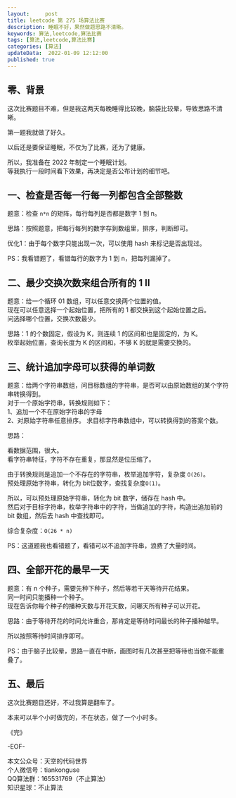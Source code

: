 ```yaml
---   
layout:     post  
title: leetcode 第 275 场算法比赛  
description: 睡眠不好，果然做题思路不清晰。       
keywords: 算法,leetcode,算法比赛  
tags: [算法,leetcode,算法比赛]    
categories: [算法]  
updateData:  2022-01-09 12:12:00  
published: true  
---  
```



## 零、背景  

这次比赛题目不难，但是我这两天每晚睡得比较晚，脑袋比较晕，导致思路不清晰。  


第一题我就做了好久。  


以后还是要保证睡眠，不仅为了比赛，还为了健康。  


所以，我准备在 2022 年制定一个睡眠计划。  
等我执行一段时间看下效果，再决定是否公布计划的细节吧。  

## 一、检查是否每一行每一列都包含全部整数  


题意：检查 `n*n` 的矩阵，每行每列是否都是数字 1 到 n。  


思路：按照题意，把每行每列的数字存到数组里，排序，判断即可。  


优化1：由于每个数字只能出现一次，可以使用 hash 来标记是否出现过。  


PS：我看错题了，看错每行的数字为 1 到 n，把每列漏掉了。  


## 二、最少交换次数来组合所有的 1 II  


题意：给一个循环 01 数组，可以任意交换两个位置的值。  
现在可以任意选择一个起始位置，把所有的 1 都交换到这个起始位置之后。  
问选择哪个位置，交换次数最少。  


思路：1 的个数固定，假设为 K，则连续 1 的区间和也是固定的，为 K。  
枚举起始位置，查询长度为 K 的区间和，不够 K 的就是需要交换的。  


## 三、统计追加字母可以获得的单词数  


题意：给两个字符串数组，问目标数组的字符串，是否可以由原始数组的某个字符串转换得到。  
对于一个原始字符串，转换规则如下：  
1、追加一个不在原始字符串的字母  
2、对原始字符串任意排序。
求目标字符串数组中，可以转换得到的答案个数。  


思路：  


看数据范围，很大。  
看字符串特征，字符不存在重复，那显然是位压缩了。  


由于转换规则是追加一个不存在的字符串，枚举追加字符，复杂度 `O(26)`。  
预处理原始字符串，转化为 bit位数字，查找复杂度`O(1)`。  


所以，可以预处理原始字符串，转化为 bit 数字，储存在 hash 中。  
然后对于目标字符串，枚举字符串中的字符，当做追加的字符，构造出追加前的 bit 数组，然后去 hash 中查找即可。  


综合复杂度：`O(26 * n)`  


PS：这道题我也看错题了，看错可以不追加字符串，浪费了大量时间。  


## 四、全部开花的最早一天  


题意：有 n 个种子，需要先种下种子，然后等若干天等待开花结果。  
同一时间只能播种一个种子。  
现在告诉你每个种子的播种天数与开花天数，问哪天所有种子可以开花。  


思路：由于等待开花的时间允许重合，那肯定是等待时间最长的种子播种越早。  


所以按照等待时间排序即可。  


PS：由于脑子比较晕，思路一直在中断，画图时有几次甚至把等待也当做不能重叠了。  


## 五、最后  


这次比赛题目还好，不过我算是翻车了。  


本来可以半个小时做完的，不在状态，做了一个小时多。  



《完》  


-EOF-  



本文公众号：天空的代码世界  
个人微信号：tiankonguse  
QQ算法群：165531769（不止算法）  
知识星球：不止算法  

